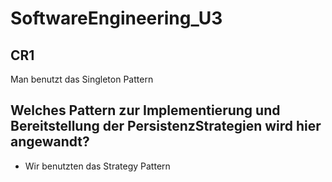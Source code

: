 # SoftwareEngineering_U3

## CR1
Man benutzt das Singleton Pattern

## Welches Pattern zur Implementierung und Bereitstellung der PersistenzStrategien wird hier angewandt?
- Wir benutzten das Strategy Pattern
